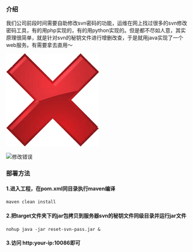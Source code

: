 ### 介绍
​      	我们公司前段时间需要自助修改svn密码的功能，运维在网上找过很多的svn修改密码工具，有的用php实现的，有的用python实现的。但是都不尽如人意，其实原理很简单，就是针对svn的秘钥文件进行增删改查，于是就用java实现了一个web服务。有需要拿去直用～

![首页](src/main/resources/static/img/error.png)

![修改错误](https://github.com/swalikh/SVN-password-reset-tools/src/main/resources/static/img/success.png)

### 部署方法

#### 1.进入工程，在pom.xml同目录执行maven编译

```
maven clean install
```

#### 2.把target文件夹下的jar包拷贝到服务器svn的秘钥文件同级目录并运行jar文件

```
nohup java -jar reset-svn-pass.jar &
```

#### 3.访问 http:your-ip:10086即可
